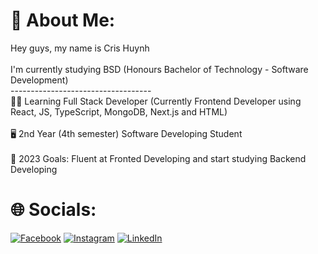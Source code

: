 # 💫 About Me:
Hey guys, my name is Cris Huynh<br><br>I'm currently studying BSD (Honours Bachelor of Technology - Software Development)<br>-----------------------------------<br>👨‍💻 Learning Full Stack Developer (Currently Frontend Developer using React, JS, TypeScript, MongoDB, Next.js and HTML)<br><br>🖥️ 2nd Year (4th semester) Software Developing Student<br><br>🥅 2023 Goals: Fluent at Fronted Developing and start studying Backend Developing


# 🌐 Socials:
[![Facebook](https://img.shields.io/badge/Facebook-%231877F2.svg?logo=Facebook&logoColor=white)](https://facebook.com/https://www.facebook.com/khang.huynh.2307) [![Instagram](https://img.shields.io/badge/Instagram-%23E4405F.svg?logo=Instagram&logoColor=white)](https://instagram.com/https://www.instagram.com/cr_khangh/) [![LinkedIn](https://img.shields.io/badge/LinkedIn-%230077B5.svg?logo=linkedin&logoColor=white)](https://linkedin.com/in/https://www.linkedin.com/in/cris-huynh-2a52b5274/) 
